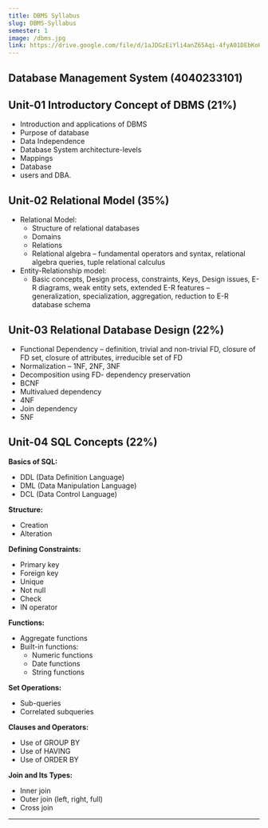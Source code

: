```yaml
---
title: DBMS Syllabus
slug: DBMS-Syllabus
semester: 1
image: /dbms.jpg
link: https://drive.google.com/file/d/1aJDGzEiYli4anZ65Aqi-4fyA01DEbKoH/view?usp=sharing
---
```


## Database Management System (4040233101)

## Unit-01 Introductory Concept of DBMS (21%)

- Introduction and applications of DBMS
- Purpose of database
- Data Independence
- Database System architecture-levels
- Mappings
- Database
- users and DBA.

## Unit-02 Relational Model (35%)

- Relational Model:
  - Structure of relational databases
  - Domains
  - Relations
  - Relational algebra – fundamental operators and syntax, relational algebra queries, tuple relational calculus
- Entity-Relationship model:
  - Basic concepts, Design process, constraints, Keys, Design issues, E-R diagrams, weak entity sets, extended E-R features – generalization, specialization, aggregation, reduction to E-R database schema

## Unit-03 Relational Database Design (22%)

- Functional Dependency – definition, trivial and non-trivial FD, closure of FD set, closure of attributes, irreducible set of FD
- Normalization – 1NF, 2NF, 3NF
- Decomposition using FD- dependency preservation
- BCNF
- Multivalued dependency
- 4NF
- Join dependency
- 5NF

## Unit-04 SQL Concepts (22%)

**Basics of SQL:**

- DDL (Data Definition Language)
- DML (Data Manipulation Language)
- DCL (Data Control Language)

**Structure:**

- Creation
- Alteration

**Defining Constraints:**

- Primary key
- Foreign key
- Unique
- Not null
- Check
- IN operator

**Functions:**

- Aggregate functions
- Built-in functions:
  - Numeric functions
  - Date functions
  - String functions

**Set Operations:**

- Sub-queries
- Correlated subqueries

**Clauses and Operators:**

- Use of GROUP BY
- Use of HAVING
- Use of ORDER BY

**Join and Its Types:**

- Inner join
- Outer join (left, right, full)
- Cross join

---
